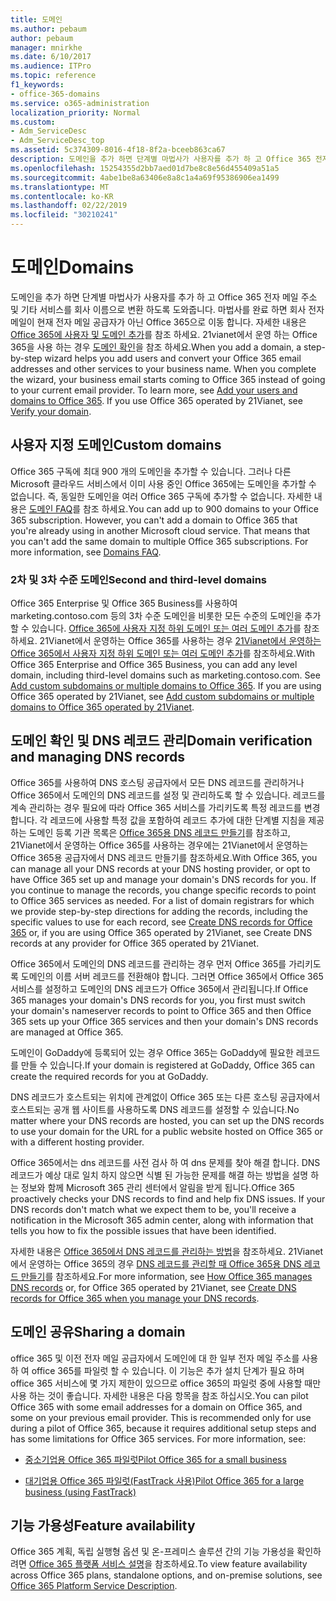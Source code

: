 ```yaml
---
title: 도메인
ms.author: pebaum
author: pebaum
manager: mnirkhe
ms.date: 6/10/2017
ms.audience: ITPro
ms.topic: reference
f1_keywords:
- office-365-domains
ms.service: o365-administration
localization_priority: Normal
ms.custom:
- Adm_ServiceDesc
- Adm_ServiceDesc_top
ms.assetid: 5c374309-8016-4f18-8f2a-bceeb863ca67
description: 도메인을 추가 하면 단계별 마법사가 사용자를 추가 하 고 Office 365 전자 메일 주소 및 기타 서비스를 회사 이름으로 변환 하도록 도와줍니다. 마법사를 완료 하면 회사 전자 메일이 현재 전자 메일 공급자가 아닌 Office 365으로 이동 합니다. 자세한 내용은 Office 365에 사용자 및 도메인 추가를 참조 하세요. 21vianet에서 운영 하는 Office 365을 사용 하는 경우 도메인 확인을 참조 하세요.
ms.openlocfilehash: 15254355d2bb7aed01d7be8c8e56d455409a51a5
ms.sourcegitcommit: 4abe1be8a63406e8a8c1a4a69f95386906ea1499
ms.translationtype: MT
ms.contentlocale: ko-KR
ms.lasthandoff: 02/22/2019
ms.locfileid: "30210241"
---
```

# <a name="domains"></a><span data-ttu-id="90d05-106">도메인</span><span class="sxs-lookup"><span data-stu-id="90d05-106">Domains</span></span>

<span data-ttu-id="90d05-p102">도메인을 추가 하면 단계별 마법사가 사용자를 추가 하 고 Office 365 전자 메일 주소 및 기타 서비스를 회사 이름으로 변환 하도록 도와줍니다. 마법사를 완료 하면 회사 전자 메일이 현재 전자 메일 공급자가 아닌 Office 365으로 이동 합니다. 자세한 내용은 [Office 365에 사용자 및 도메인 추가](https://support.office.com/article/6383f56d-3d09-4dcb-9b41-b5f5a5efd611)를 참조 하세요. 21vianet에서 운영 하는 Office 365을 사용 하는 경우 [도메인 확인](http://go.microsoft.com/fwlink/?LinkID=733344&amp;clcid=0x409)을 참조 하세요.</span><span class="sxs-lookup"><span data-stu-id="90d05-p102">When you add a domain, a step-by-step wizard helps you add users and convert your Office 365 email addresses and other services to your business name. When you complete the wizard, your business email starts coming to Office 365 instead of going to your current email provider. To learn more, see [Add your users and domains to Office 365](https://support.office.com/article/6383f56d-3d09-4dcb-9b41-b5f5a5efd611). If you use Office 365 operated by 21Vianet, see [Verify your domain](http://go.microsoft.com/fwlink/?LinkID=733344&amp;clcid=0x409).</span></span>
  
## <a name="custom-domains"></a><span data-ttu-id="90d05-111">사용자 지정 도메인</span><span class="sxs-lookup"><span data-stu-id="90d05-111">Custom domains</span></span>
<span data-ttu-id="90d05-112"><a name="BKMK_CustomDomains"> </a></span><span class="sxs-lookup"><span data-stu-id="90d05-112"></span></span>

<span data-ttu-id="90d05-p103">Office 365 구독에 최대 900 개의 도메인을 추가할 수 있습니다. 그러나 다른 Microsoft 클라우드 서비스에서 이미 사용 중인 Office 365에는 도메인을 추가할 수 없습니다. 즉, 동일한 도메인을 여러 Office 365 구독에 추가할 수 없습니다. 자세한 내용은 [도메인 FAQ](https://support.office.com/en-us/article/Domains-FAQ-1272bad0-4bd4-4796-8005-67d6fb3afc5a)를 참조 하세요.</span><span class="sxs-lookup"><span data-stu-id="90d05-p103">You can add up to 900 domains to your Office 365 subscription. However, you can't add a domain to Office 365 that you're already using in another Microsoft cloud service. That means that you can't add the same domain to multiple Office 365 subscriptions. For more information, see [Domains FAQ](https://support.office.com/en-us/article/Domains-FAQ-1272bad0-4bd4-4796-8005-67d6fb3afc5a).</span></span>
  
### <a name="second-and-third-level-domains"></a><span data-ttu-id="90d05-117">2차 및 3차 수준 도메인</span><span class="sxs-lookup"><span data-stu-id="90d05-117">Second and third-level domains</span></span>
<span data-ttu-id="90d05-118"><a name="BKMK_SecondAndThirdLevelDomains"> </a></span><span class="sxs-lookup"><span data-stu-id="90d05-118"></span></span>

<span data-ttu-id="90d05-p104">Office 365 Enterprise 및 Office 365 Business를 사용하여 marketing.contoso.com 등의 3차 수준 도메인을 비롯한 모든 수준의 도메인을 추가할 수 있습니다. [Office 365에 사용자 지정 하위 도메인 또는 여러 도메인 추가](http://go.microsoft.com/fwlink/?LinkID=733345&amp;clcid=0x409)를 참조하세요. 21Vianet에서 운영하는 Office 365를 사용하는 경우 [21Vianet에서 운영하는 Office 365에서 사용자 지정 하위 도메인 또는 여러 도메인 추가](http://go.microsoft.com/fwlink/?LinkID=733346&amp;clcid=0x409)를 참조하세요.</span><span class="sxs-lookup"><span data-stu-id="90d05-p104">With Office 365 Enterprise and Office 365 Business, you can add any level domain, including third-level domains such as marketing.contoso.com. See [Add custom subdomains or multiple domains to Office 365](http://go.microsoft.com/fwlink/?LinkID=733345&amp;clcid=0x409). If you are using Office 365 operated by 21Vianet, see [Add custom subdomains or multiple domains to Office 365 operated by 21Vianet](http://go.microsoft.com/fwlink/?LinkID=733346&amp;clcid=0x409).</span></span>
  
## <a name="domain-verification-and-managing-dns-records"></a><span data-ttu-id="90d05-122">도메인 확인 및 DNS 레코드 관리</span><span class="sxs-lookup"><span data-stu-id="90d05-122">Domain verification and managing DNS records</span></span>
<span data-ttu-id="90d05-123"><a name="BKMK_ManagingDNSRecords"> </a></span><span class="sxs-lookup"><span data-stu-id="90d05-123"></span></span>

<span data-ttu-id="90d05-p105">Office 365를 사용하여 DNS 호스팅 공급자에서 모든 DNS 레코드를 관리하거나 Office 365에서 도메인의 DNS 레코드를 설정 및 관리하도록 할 수 있습니다. 레코드를 계속 관리하는 경우 필요에 따라 Office 365 서비스를 가리키도록 특정 레코드를 변경합니다. 각 레코드에 사용할 특정 값을 포함하여 레코드 추가에 대한 단계별 지침을 제공하는 도메인 등록 기관 목록은 [Office 365용 DNS 레코드 만들기](https://go.microsoft.com/fwlink/p/?LinkID=270173)를 참조하고, 21Vianet에서 운영하는 Office 365를 사용하는 경우에는 21Vianet에서 운영하는 Office 365용 공급자에서 DNS 레코드 만들기를 참조하세요.</span><span class="sxs-lookup"><span data-stu-id="90d05-p105">With Office 365, you can manage all your DNS records at your DNS hosting provider, or opt to have Office 365 set up and manage your domain's DNS records for you. If you continue to manage the records, you change specific records to point to Office 365 services as needed. For a list of domain registrars for which we provide step-by-step directions for adding the records, including the specific values to use for each record, see [Create DNS records for Office 365](https://go.microsoft.com/fwlink/p/?LinkID=270173) or, if you are using Office 365 operated by 21Vianet, see Create DNS records at any provider for Office 365 operated by 21Vianet.</span></span> 
  
<span data-ttu-id="90d05-127">Office 365에서 도메인의 DNS 레코드를 관리하는 경우 먼저 Office 365를 가리키도록 도메인의 이름 서버 레코드를 전환해야 합니다. 그러면 Office 365에서 Office 365 서비스를 설정하고 도메인의 DNS 레코드가 Office 365에서 관리됩니다.</span><span class="sxs-lookup"><span data-stu-id="90d05-127">If Office 365 manages your domain's DNS records for you, you first must switch your domain's nameserver records to point to Office 365 and then Office 365 sets up your Office 365 services and then your domain's DNS records are managed at Office 365.</span></span>
  
<span data-ttu-id="90d05-128">도메인이 GoDaddy에 등록되어 있는 경우 Office 365는 GoDaddy에 필요한 레코드를 만들 수 있습니다.</span><span class="sxs-lookup"><span data-stu-id="90d05-128">If your domain is registered at GoDaddy, Office 365 can create the required records for you at GoDaddy.</span></span> 
  
<span data-ttu-id="90d05-129">DNS 레코드가 호스트되는 위치에 관계없이 Office 365 또는 다른 호스팅 공급자에서 호스트되는 공개 웹 사이트를 사용하도록 DNS 레코드를 설정할 수 있습니다.</span><span class="sxs-lookup"><span data-stu-id="90d05-129">No matter where your DNS records are hosted, you can set up the DNS records to use your domain for the URL for a public website hosted on Office 365 or with a different hosting provider.</span></span> 
  
<span data-ttu-id="90d05-p106">Office 365에서는 dns 레코드를 사전 검사 하 여 dns 문제를 찾아 해결 합니다. DNS 레코드가 예상 대로 일치 하지 않으면 식별 된 가능한 문제를 해결 하는 방법을 설명 하는 정보와 함께 Microsoft 365 관리 센터에서 알림을 받게 됩니다.</span><span class="sxs-lookup"><span data-stu-id="90d05-p106">Office 365 proactively checks your DNS records to find and help fix DNS issues. If your DNS records don't match what we expect them to be, you'll receive a notification in the Microsoft 365 admin center, along with information that tells you how to fix the possible issues that have been identified.</span></span>
  
<span data-ttu-id="90d05-132">자세한 내용은 [Office 365에서 DNS 레코드를 관리하는 방법](https://go.microsoft.com/fwlink/p/?LinkID=270144)을 참조하세요. 21Vianet에서 운영하는 Office 365의 경우 [DNS 레코드를 관리할 때 Office 365용 DNS 레코드 만들기](http://go.microsoft.com/fwlink/?LinkID=817326&amp;clcid=0x409)를 참조하세요.</span><span class="sxs-lookup"><span data-stu-id="90d05-132">For more information, see [How Office 365 manages DNS records](https://go.microsoft.com/fwlink/p/?LinkID=270144) or, for Office 365 operated by 21Vianet, see [Create DNS records for Office 365 when you manage your DNS records](http://go.microsoft.com/fwlink/?LinkID=817326&amp;clcid=0x409).</span></span>
  
## <a name="sharing-a-domain"></a><span data-ttu-id="90d05-133">도메인 공유</span><span class="sxs-lookup"><span data-stu-id="90d05-133">Sharing a domain</span></span>
<span data-ttu-id="90d05-134"><a name="BKMK_ManagingDNSRecords"> </a></span><span class="sxs-lookup"><span data-stu-id="90d05-134"></span></span>

<span data-ttu-id="90d05-p107">office 365 및 이전 전자 메일 공급자에서 도메인에 대 한 일부 전자 메일 주소를 사용 하 여 office 365를 파일럿 할 수 있습니다. 이 기능은 추가 설치 단계가 필요 하며 office 365 서비스에 몇 가지 제한이 있으므로 office 365의 파일럿 중에 사용할 때만 사용 하는 것이 좋습니다. 자세한 내용은 다음 항목을 참조 하십시오.</span><span class="sxs-lookup"><span data-stu-id="90d05-p107">You can pilot Office 365 with some email addresses for a domain on Office 365, and some on your previous email provider. This is recommended only for use during a pilot of Office 365, because it requires additional setup steps and has some limitations for Office 365 services. For more information, see:</span></span>
  
- [<span data-ttu-id="90d05-138">중소기업용 Office 365 파일럿</span><span class="sxs-lookup"><span data-stu-id="90d05-138">Pilot Office 365 for a small business</span></span>](https://support.office.com/article/39cee536-6a03-40cf-b9c1-f301bb6001d7)
    
- [<span data-ttu-id="90d05-139">대기업용 Office 365 파일럿(FastTrack 사용)</span><span class="sxs-lookup"><span data-stu-id="90d05-139">Pilot Office 365 for a large business (using FastTrack)</span></span>](https://fasttrack.office.com/onboard)
    
## <a name="feature-availability"></a><span data-ttu-id="90d05-140">기능 가용성</span><span class="sxs-lookup"><span data-stu-id="90d05-140">Feature availability</span></span>
<span data-ttu-id="90d05-141"><a name="BKMK_ManagingDNSRecords"> </a></span><span class="sxs-lookup"><span data-stu-id="90d05-141"></span></span>

<span data-ttu-id="90d05-142">Office 365 계획, 독립 실행형 옵션 및 온-프레미스 솔루션 간의 기능 가용성을 확인하려면 [Office 365 플랫폼 서비스 설명](https://technet.microsoft.com/en-us/library/office-365-platform-service-description.aspx)을 참조하세요.</span><span class="sxs-lookup"><span data-stu-id="90d05-142">To view feature availability across Office 365 plans, standalone options, and on-premise solutions, see [Office 365 Platform Service Description](https://technet.microsoft.com/en-us/library/office-365-platform-service-description.aspx).</span></span>
  

